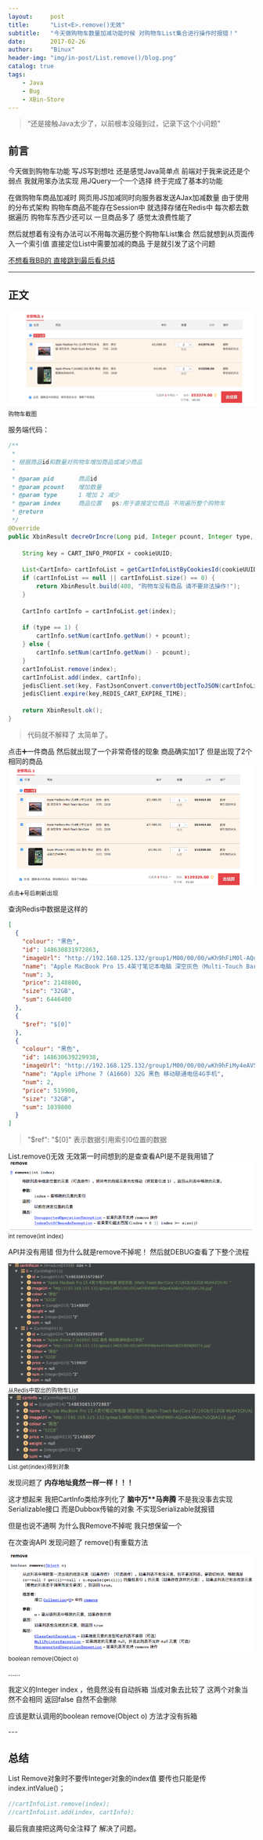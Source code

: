 ```yaml
---
layout:     post
title:      "List<E>.remove()无效"
subtitle:   "今天做购物车数量加减功能时候 对购物车List集合进行操作时报错！"
date:       2017-02-26
author:     "Binux"
header-img: "img/in-post/List.remove()/blog.png"
catalog: true
tags:
    - Java
    - Bug
    - XBin-Store
---
```


> “还是接触Java太少了，以前根本没碰到过，记录下这个小问题”


## 前言

今天做到购物车功能 写JS写到想吐 还是感觉Java简单点 前端对于我来说还是个弱点 我就用笨办法实现 用JQuery一个一个选择 终于完成了基本的功能

在做购物车商品加减时 网页用JS加减同时向服务器发送AJax加减数量 由于使用的分布式架构 购物车商品不能存在Session中 就选择存储在Redis中 每次都去数据遍历 购物车东西少还可以 一旦商品多了 感觉太浪费性能了

然后就想着有没有办法可以不用每次遍历整个购物车List集合 然后就想到从页面传入一个索引值 直接定位List中需要加减的商品 于是就引发了这个问题

[不想看我BB的 直接跳到最后看总结 ](#build)

---

## 正文

<img class="shadow" src="/img/in-post/List.remove()/cart.png" />
<small class="img-hint">购物车截图</small>

服务端代码：
```Java
/**
 *
 * 根据商品id和数量对购物车增加商品或减少商品
 *
 * @param pid       商品id
 * @param pcount    增加数量
 * @param type      1 增加 2 减少
 * @param index     商品位置   ps:用于直接定位商品 不用遍历整个购物车
 * @return
 */
@Override
public XbinResult decreOrIncre(Long pid, Integer pcount, Integer type, Integer index, String cookieUUID) {

    String key = CART_INFO_PROFIX + cookieUUID;

    List<CartInfo> cartInfoList = getCartInfoListByCookiesId(cookieUUID);
    if (cartInfoList == null || cartInfoList.size() == 0) {
        return XbinResult.build(400, "购物车没有商品 请不要非法操作!");
    }

    CartInfo cartInfo = cartInfoList.get(index);

    if (type == 1) {
        cartInfo.setNum(cartInfo.getNum() + pcount);
    } else {
        cartInfo.setNum(cartInfo.getNum() - pcount);
    }
    cartInfoList.remove(index);
    cartInfoList.add(index, cartInfo);
    jedisClient.set(key, FastJsonConvert.convertObjectToJSON(cartInfoList));
    jedisClient.expire(key,REDIS_CART_EXPIRE_TIME);

    return XbinResult.ok();
}
```
> 代码就不解释了 太简单了。


点击➕一件商品 然后就出现了一个非常奇怪的现象 商品确实加1了 但是出现了2个相同的商品
<img class="shadow" src="/img/in-post/List.remove()/Bug.png" />
<small class="img-hint">点击➕号后刷新出现</small>

查询Redis中数据是这样的

```Json
[
  {
    "colour": "黑色",
    "id": 148630831972863,
    "imageUrl": "http://192.168.125.132/group1/M00/00/00/wKh9hFiM0l-AQuvEAABmx7u5QSA128.jpg",
    "name": "Apple MacBook Pro 15.4英寸笔记本电脑 深空灰色（Multi-Touch Bar/Core i7/16GB/512GB MLH42CH/A）",
    "num": 3,
    "price": 2148800,
    "size": "32GB",
    "sum": 6446400
  },
  {
    "$ref": "$[0]"
  },
  {
    "colour": "黑色",
    "id": 148630639229938,
    "imageUrl": "http://192.168.125.132/group1/M00/00/00/wKh9hFiMy4eAV5lwAAB25IS6WjM274.jpg",
    "name": "Apple iPhone 7 (A1660) 32G 黑色 移动联通电信4G手机",
    "num": 2,
    "price": 519900,
    "size": "32GB",
    "sum": 1039800
  }
]
```
> "$ref": "$[0]" 表示数据引用索引0位置的数据

List.remove()无效 无效第一时间想到的是查查看API是不是我用错了
<img class="shadow" src="/img/in-post/List.remove()/api.png" />
<small class="img-hint">int remove(int index)</small>

API并没有用错 但为什么就是remove不掉呢！ 然后就DEBUG查看了下整个流程

<img class="shadow" src="/img/in-post/List.remove()/DEBUG1.png" />
<small class="img-hint">从Redis中取出的购物车List</small>

<img class="shadow" src="/img/in-post/List.remove()/DEBUG2.png" />
<small class="img-hint">List.get(index)得到对象</small>

发现问题了 **内存地址竟然一样一样！！！**

这才想起来 我把CartInfo类给序列化了 **脑中万\*\*马奔腾** 不是我没事去实现Serializable接口 而是Dubbox传输的对象 不实现Serializable就报错

但是也说不通啊 为什么我Remove不掉呢 我只想保留一个

在次查询API 发现问题了 remove()有重载方法

<img class="shadow" src="/img/in-post/List.remove()/Bug2.png" />
<small class="img-hint">boolean remove(Object o)</small>

......

我定义的Integer index ，他竟然没有自动拆箱 当成对象去比较了 这两个对象当然不会相同 返回false 自然不会删除 

应该是默认调用的boolean remove(Object o) 方法才没有拆箱

<p id = "build"></p>
---

## 总结

List Remove对象时不要传Integer对象的index值 要传也只能是传index.intValue()；

```Java
//cartInfoList.remove(index);
//cartInfoList.add(index, cartInfo);
```
最后我直接把这两句全注释了 解决了问题。


